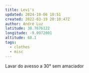 ```yaml
---
title: Levi's
updated: 2024-10-06 10:51
created: 2022-03-19 20:10:47Z
author: André Luz
latitude: 38.7676122
longitude: -9.0972801
altitude: 68.1
tags:
  - clothes
  - misc
---
```


Lavar do avesso a 30° sem amaciador